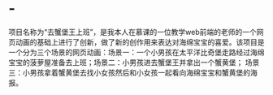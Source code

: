 # -
项目名称为“去蟹堡王上班”，是我本人在慕课的一位教学web前端的老师的一个网页动画的基础上进行了创新，做了新的创作用来表达对海绵宝宝的喜爱。该项目是一个分为三个场景的网页动画：场景一：一个小男孩在太平洋比奇堡走路经过海绵宝宝的菠萝屋准备去上班；场景二：小男孩进去蟹堡王并拿出一个蟹黄堡； 场景三：小男孩拿着蟹黄堡去找小女孩然后和小女孩一起看向海绵宝宝和蟹黄堡的海报。
